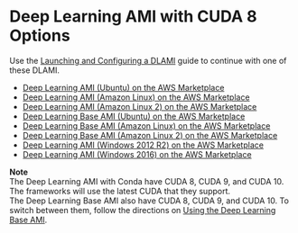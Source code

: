 # Deep Learning AMI with CUDA 8 Options<a name="cuda8"></a>

Use the [Launching and Configuring a DLAMI](launch-config.md) guide to continue with one of these DLAMI\.
+ [Deep Learning AMI \(Ubuntu\) on the AWS Marketplace](https://aws.amazon.com/marketplace/pp/B077GCH38C)
+ [Deep Learning AMI \(Amazon Linux\) on the AWS Marketplace](https://aws.amazon.com/marketplace/pp/B077GF11NF)
+ [Deep Learning AMI \(Amazon Linux 2\) on the AWS Marketplace](https://aws.amazon.com/marketplace/pp/B07NMRZ36T)
+ [Deep Learning Base AMI \(Ubuntu\) on the AWS Marketplace](https://aws.amazon.com/marketplace/pp/B077GCZ4GR)
+ [Deep Learning Base AMI \(Amazon Linux\) on the AWS Marketplace](https://aws.amazon.com/marketplace/pp/B077GFM7L7)
+ [Deep Learning Base AMI \(Amazon Linux 2\) on the AWS Marketplace](https://aws.amazon.com/marketplace/pp/B07NMRZ463)
+ [Deep Learning AMI \(Windows 2012 R2\) on the AWS Marketplace](https://aws.amazon.com/marketplace/pp/B0785ML9TV)
+ [Deep Learning AMI \(Windows 2016\) on the AWS Marketplace](https://aws.amazon.com/marketplace/pp/B077Y5DJ8H)

**Note**  
The Deep Learning AMI with Conda have CUDA 8, CUDA 9, and CUDA 10\. The frameworks will use the latest CUDA that they support\.  
The Deep Learning Base AMI also have CUDA 8, CUDA 9, and CUDA 10\. To switch between them, follow the directions on [Using the Deep Learning Base AMI](tutorial-base.md)\.